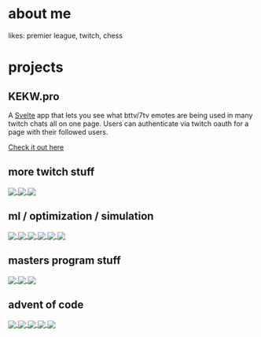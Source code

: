 # about me

likes: premier league, twitch, chess

# projects

## KEKW.pro
A [Svelte](https://svelte.dev) app that lets you see what bttv/7tv emotes are being used in many twitch chats all on one page. Users can authenticate via twitch oauth for a page with their followed users.

[Check it out here](https://kekw-pro.vercel.app)

## more twitch stuff

<a href="https://github.com/kweithers/petrosian-bot">
  <img align="center" src="https://github-readme-stats.vercel.app/api/pin/?theme=gotham&username=kweithers&repo=petrosian-bot" />
</a>
<a href="https://github.com/kweithers/twitch-emotes-tracker">
  <img align="center" src="https://github-readme-stats.vercel.app/api/pin/?theme=gotham&username=kweithers&repo=twitch-emotes-tracker" />
</a>
<a href="https://github.com/kweithers/twitch-right-now">
  <img align="center" src="https://github-readme-stats.vercel.app/api/pin/?theme=gotham&username=kweithers&repo=twitch-right-now" />
</a>


## ml / optimization / simulation
 
<a href="https://github.com/kweithers/fuzzy-matching-emnist">
  <img align="center" src="https://github-readme-stats.vercel.app/api/pin/?theme=gotham&username=kweithers&repo=fuzzy-matching-emnist" />
</a>
<a href="https://github.com/kweithers/mlb-fanduel">
  <img align="center" src="https://github-readme-stats.vercel.app/api/pin/?theme=gotham&username=kweithers&repo=mlb-fanduel" />
</a>
<a href="https://github.com/kweithers/eliminator-challenge">
  <img align="center" src="https://github-readme-stats.vercel.app/api/pin/?theme=gotham&username=kweithers&repo=eliminator-challenge" />
</a>
<a href="https://github.com/kweithers/geology">
  <img align="center" src="https://github-readme-stats.vercel.app/api/pin/?theme=gotham&username=kweithers&repo=geology" />
</a>
<a href="https://github.com/kweithers/reinforcement-learning-framework">
  <img align="center" src="https://github-readme-stats.vercel.app/api/pin/?theme=gotham&username=kweithers&repo=reinforcement-learning-framework" />
</a>
<a href="https://github.com/kweithers/hearthstone-packs-simulation">
  <img align="center" src="https://github-readme-stats.vercel.app/api/pin/?theme=gotham&username=kweithers&repo=hearthstone-packs-simulation" />
</a>

## masters program stuff

<a href="https://github.com/kweithers/parallel-nlp">
  <img align="center" src="https://github-readme-stats.vercel.app/api/pin/?theme=gotham&username=kweithers&repo=parallel-nlp" />
</a>
<a href="https://github.com/kweithers/nbody-barnes-hut">
  <img align="center" src="https://github-readme-stats.vercel.app/api/pin/?theme=gotham&username=kweithers&repo=nbody-barnes-hut" />
</a>
<a href="https://github.com/kweithers/huffman-coding">
  <img align="center" src="https://github-readme-stats.vercel.app/api/pin/?theme=gotham&username=kweithers&repo=huffman-coding" />
</a>


## advent of code

<a href="https://github.com/kweithers/advent2022">
  <img align="center" src="https://github-readme-stats.vercel.app/api/pin/?theme=gotham&username=kweithers&repo=advent2022" />
</a>
<a href="https://github.com/kweithers/advent2021">
  <img align="center" src="https://github-readme-stats.vercel.app/api/pin/?theme=gotham&username=kweithers&repo=advent2021" />
</a>
<a href="https://github.com/kweithers/advent2020">
  <img align="center" src="https://github-readme-stats.vercel.app/api/pin/?theme=gotham&username=kweithers&repo=advent2020" />
</a>
<a href="https://github.com/kweithers/advent2018">
  <img align="center" src="https://github-readme-stats.vercel.app/api/pin/?theme=gotham&username=kweithers&repo=advent2018" />
</a>
<a href="https://github.com/kweithers/advent2017">
  <img align="center" src="https://github-readme-stats.vercel.app/api/pin/?theme=gotham&username=kweithers&repo=advent2017" />
</a>
